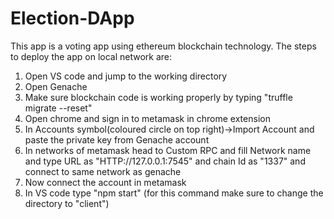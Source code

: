 # Election-DApp
This app is a voting app using ethereum blockchain technology. The steps to deploy the app on local network are:
1. Open VS code and jump to the working directory
2. Open Genache
3. Make sure blockchain code is working properly by typing "truffle migrate --reset"
4. Open chrome and sign in to metamask in chrome extension 
5. In Accounts symbol(coloured circle on top right)->Import Account and paste the private key from Genache account
6. In networks of metamask head to Custom RPC and fill Network name and type URL as "HTTP://127.0.0.1:7545" and chain Id as "1337" and connect to same network as genache
7. Now connect the account in metamask
8. In VS code type "npm start" (for this command make sure to change the directory to "client")
